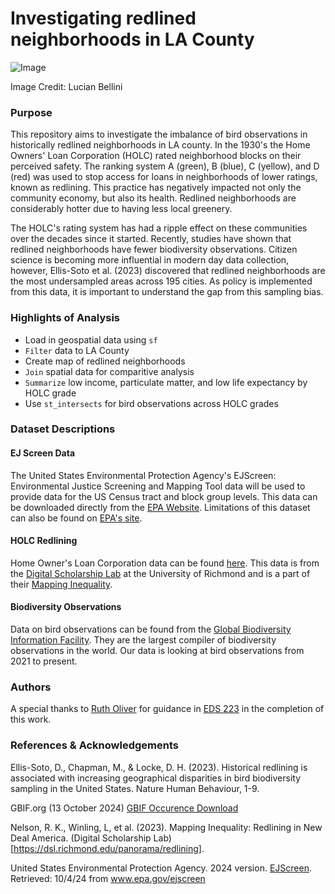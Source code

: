 # Investigating redlined neighborhoods in LA County

![Image](https://www.kayak.com/rimg/dimg/dynamic/376-1686745879-la_neighbourhood3_hero3_gettyimages-1212376454.jpeg?height=440)

Image Credit: Lucian Bellini
### Purpose
This repository aims to investigate the imbalance of bird observations in historically redlined neighborhoods in LA county. In the 1930's the Home Owners' Loan Corporation (HOLC) rated neighborhood blocks on their perceived safety. The ranking system A (green), B (blue), C (yellow), and D (red) was used to stop access for loans in neighborhoods of lower ratings, known as redlining. This practice has negatively impacted not only the community economy, but also its health. Redlined neighborhoods are considerably hotter due to having less local greenery. 

The HOLC's rating system has had a ripple effect on these communities over the decades since it started. Recently, studies have shown that redlined neighborhoods have fewer biodiversity observations. Citizen science is becoming more influential in modern day data collection, however, Ellis-Soto et al. (2023) discovered that redlined neighborhoods are the most undersampled areas across 195 cities. As policy is implemented from this data, it is important to understand the gap from this sampling bias. 

### Highlights of Analysis
- Load in geospatial data using `sf`
- `Filter` data to LA County
- Create map of redlined neighborhoods
- `Join` spatial data for comparitive analysis
- `Summarize` low income, particulate matter, and low life expectancy by HOLC grade
- Use `st_intersects` for bird observations across HOLC grades
   
### Dataset Descriptions
#### EJ Screen Data
The United States Environmental Protection Agency's EJScreen: Environmental Justice Screening and Mapping Tool data will be used to provide data for the US Census tract and block group levels. This data can be downloaded directly from the [EPA Website](https://www.epa.gov/ejscreen/download-ejscreen-data). Limitations of this dataset can also be found on [EPA's site](https://www.epa.gov/ejscreen/limitations-and-caveats-using-ejscreen).

#### HOLC Redlining
Home Owner's Loan Corporation data can be found [here](https://dsl.richmond.edu/panorama/redlining/data). This data is from the [Digital Scholarship Lab](https://dsl.richmond.edu/) at the University of Richmond and is a part of their [Mapping Inequality](https://dsl.richmond.edu/panorama/redlining/#loc=5/39.1/-94.58). 

#### Biodiversity Observations
Data on bird observations can be found from the [Global Biodiversity Information Facility](https://www.gbif.org/). They are the largest compiler of biodiversity observations in the world. Our data is looking at bird observations from 2021 to present. 

### Authors 
A special thanks to [Ruth Oliver](https://github.com/ryoliver) for guidance in [EDS 223](https://eds-223-geospatial.github.io/) in the completion of this work. 

### References & Acknowledgements
Ellis-Soto, D., Chapman, M., & Locke, D. H. (2023). Historical redlining is associated with increasing geographical disparities in bird biodiversity sampling in the United States. Nature Human Behaviour, 1-9.

GBIF.org (13 October 2024) [GBIF Occurence Download](https://www.gbif.org/)

Nelson, R. K., Winling, L, et al. (2023). Mapping Inequality: Redlining in New Deal
America. (Digital Scholarship Lab)[https://dsl.richmond.edu/panorama/redlining].

United States Environmental Protection Agency. 2024 version. [EJScreen](www.epa.gov/ejscreen).
Retrieved: 10/4/24 from www.epa.gov/ejscreen


